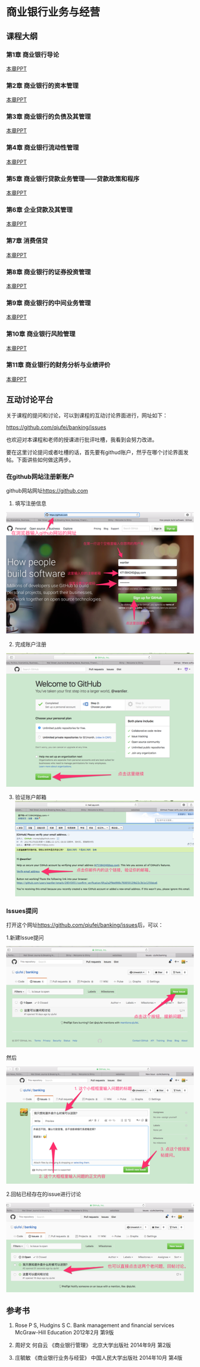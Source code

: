 # 商业银行业务与经营

## 课程大纲

### 第1章   商业银行导论
 
<!-- 1. 商业银行的起源和发展。 -->

<!-- 2. 商业银行的性质及职能。包括信用中介职能，支付中介职能、信用创造职能和金融服务功能。 -->

<!-- 3. 商业银行的经营原则。包括安全性、流动性、盈利性，以及三性原则的矛盾与协调。 -->

<!-- 4. 商业银行的组织结构和政府对银行业的监管。 -->

[本章PPT](http://htmlpreview.github.com/?https://github.com/qiufei/banking/blob/master/PPT/第一章导论.html)




### 第2章   商业银行的资本管理


<!-- 1. 商业银行资本的性质与作用。介绍商业银行面临的主要风险，以及银行资本的多种功能。 -->

<!-- 2. 商业银行资本的构。 -->

<!-- 3. 资本充足与银行稳健。包括资本与银行倒闭风险，资本充足与银行稳健，《巴塞尔协议》对国际银行业资本充足性的测定。 -->

<!-- 4. 商业银行的资本管理。包括商业银行资本的需要量，银行的资本计划，银行资本的内部融资，银行资本的外部融资。 -->

<!-- 5.  我国商业银行的资本现状与分析。包括我国商业银行的资本构成分析，我国商业银行的资本充足状况分析。 -->

[本章PPT](http://htmlpreview.github.com/?https://github.com/qiufei/banking/blob/master/PPT/第二章资本管理.html)


### 第3章   商业银行的负债及其管理

<!-- 1. 商业银行负债的重要性与构成。 -->

<!-- 2. 商业银行存款的管理。主要介绍存款管理的目标、存款成本的构成及存款的定价方法，如成本加利润定价、边际成本定价法、其他定价方法。 -->

<!-- 3. 商业银行非存款性负债的管理，主要是对借入资金的管理。包括分析借入资金时应该考虑的因素，以及各种借入资金的渠道，如同业拆借、从中央银行的贴现借款、证券回购、国际金融市场融资、发行中长期债券。 -->

<!-- 4. 我国商业银行的负债结构分析。包括我国商业银行存款的构成、我国商业银行的负债结构。 -->

[本章PPT](http://htmlpreview.github.com/?https://github.com/qiufei/banking/blob/master/PPT/第三章负债管理.html)

### 第4章   商业银行流动性管理

<!-- 1. 商业银行现金资产管理的目的和原则。包括现金资产的构成、现金资产管理的目的、管理的原则。 -->

<!-- 2. 商业银行的现金资产与流动性需求。包括银行流动性需求与供给的影响因素、流动性需求的预测方法。 -->

<!-- 3. 商业银行的流动性管理。包括流动性管理的原则、流动性管理的方法。 -->

<!-- 4. 我国国有商业银行流动性分析。 -->

[本章PPT](http://htmlpreview.github.com/?https://github.com/qiufei/banking/blob/master/PPT/第四章现金资产管理.html)


### 第5章   商业银行贷款业务管理——贷款政策和程序

<!-- 1. 贷款的种类。 -->

<!-- 2. 贷款的政策与程序。主要介绍国际商业银行信用评价的“6C”原则、贷款的相关政策、贷款的决策程序、贷款协议的主要内容与格式。 -->

<!-- 3. 贷款的质量评价，主要介绍贷款五级分类的方法、过程，贷款分类结果的评价指标与方法。 -->

<!-- 4. 问题贷款的管理，主要介绍低质量贷款和信贷政策欠佳的征兆、问题贷款的处理程序、贷款损失准备金的提取方法。 -->

<!-- 5. 我国商业银行信贷资产管理现状。包括我国金融融机构信贷资产的增长、我国银行体系信贷资产的结构、我国国有商业银行信贷资产的质量、处理不良资产的金融资产管理公司。 -->

[本章PPT](http://htmlpreview.github.com/?https://github.com/qiufei/banking/blob/master/PPT/第五章贷款政策与管理.html)


### 第6章   企业贷款及其管理

<!-- 1. 对企业借款理由的分析。包括银行贷款管理过程、企业借款理由的分析。 -->

<!-- 2. 借款企业的信用分析。包括对借款企业的财务分析、对借款企业现金流量的分析、借款企业的担保分析、对借款企业的非财务因素分析。 -->

<!-- 3. 企业贷款的定价。包括成本加成贷款定价法、价格领导模型定价法、成本—收益定价法。 -->

[本章PPT](http://htmlpreview.github.com/?https://github.com/qiufei/banking/blob/master/PPT/第六章企业贷款.html)

### 第7章  消费信贷

<!-- 1. 消费信贷的种类和特点。包括居民住宅抵押贷款、非住宅贷款、消费信贷的特点。 -->

<!-- 2. 消费信贷的信用分析。包括财务分析的主要内容和目标、资产分析具体方法、收入分析、负债分析、综合分析；个人信用评估的Z计分模型、“5C”判断法、信贷计分法等。 -->

<!-- 3. 住宅抵押贷款的管理，主要介绍住宅抵押贷款的传统及创新业务种类、住宅抵押贷款的业务流程、还款方法、风险分析，住宅抵押贷款证券化。 -->

<!-- 4. 汽车贷款管理，主要介绍“直客式”与“间客式”两种模式下商业银行汽车贷款业务的流程、风险及管理办法。 -->

<!-- 5. 信用卡贷款管理，主要介绍信用卡的种类与在我国的发展、信用卡贷款相关规定及风险管理。 -->

<!-- 6. 消费信贷的定价，主要介绍消费信贷定价的一般原则、影响因素、定价模型和利息计算方法。 -->

<!-- 7. 我国商业银行银行个人信贷的发展现状及前景。包括我国消费信贷产生和发展的背景、我国消费信贷的现状及前景展望。 -->

[本章PPT](http://htmlpreview.github.com/?https://github.com/qiufei/banking/blob/master/PPT/第七章个人贷款.html)

### 第8章   商业银行的证券投资管理

<!-- 1. 商业银行证券投资概述。包括证券投资的概念和目的、商业银行证券投资的种类。 -->

<!-- 2. 商业银行证券投资的收益与风险。包括商业银行证券投资的收益、商业银行证券投资的风险、商业银行证券投资风险的测度、商业银行证券投资风险与收益的关系。 -->

<!-- 3. 商业银行证券投资的一般策略。包括分散化投资法、期限分离法、灵活调整法、证券调换法。 -->

<!-- 4. 银行业与证券业的分离与融合。包括银行业和证券业分离与融合的发展历史、银行业与证券业运行模式及其利弊分析。 -->

[本章PPT](http://htmlpreview.github.com/?https://github.com/qiufei/banking/blob/master/PPT/第八章商业银行证券投资管理.html)

### 第9章   商业银行的中间业务管理

<!-- 1. 商业银行中间业务概述。包括中间业务的涵义、中间业务最基本的性质、中间业务的特点、中间业务的种类。 -->

<!-- 2. 商业银行的国内结算业务。包括结算的概念、结算的作用、结算的原则和纪律、国内结算的工具、结算方式。 -->

<!-- 3. 信托与租赁业务。包括信托业务、租赁业务。 -->

<!-- 4. 代理业务与信用卡业务。 -->

<!-- 5. 商业银行中间业务发展现状。包括推动中间业务发展的因素分析、中间业务性质的变化、中间业务和几个相关概念、中间业务的发展现状。 -->

[本章PPT](http://htmlpreview.github.com/?https://github.com/qiufei/banking/blob/master/PPT/第九章商业银行中间业务.html)

### 第10章   商业银行风险管理

<!-- 1. 商业银行资产负债管理理论与发展。包括资产管理理论、负债管理理论、资产负债综合管理理论、资产负债外管理理论。 -->

<!-- 2. 资产负债管理方法。包括资金总库法、资金分配法、线性规划法。 -->

<!-- 3. 商业银行的利率风险管理。包括资金缺口管理、持续缺口管理。 -->

<!-- 4. 我国国有商业银行资产负债管理的实践。包括我国国有商业银行深化资产负债管理的制约因素、我国国有商业银行资产负债比例管理。 -->

[本章PPT](http://htmlpreview.github.com/?https://github.com/qiufei/banking/blob/master/PPT/第十章商业银行风险管理.html)

### 第11章   商业银行的财务分析与业绩评价

<!-- 1. 商业银行的资产负债表。包括资产负债表的结构、银行资产负债表的内容。 -->

<!-- 2. 商业银行的损益表。 -->

<!-- 3. 商业银行的现金流量表。 -->

<!-- 4. 商业银行的财务分析的几种主要方法。包括几种常用的财务比率、结构分析法、同业比较分析法。 -->

<!-- 5. 商业银行的盈利能力分析。 -->


[本章PPT](http://htmlpreview.github.com/?https://github.com/qiufei/banking/blob/master/PPT/第十一章商业银行的业绩评价.html)


## 互动讨论平台

关于课程的提问和讨论，可以到课程的互动讨论界面进行，网址如下：

<https://github.com/qiufei/banking/issues>

也欢迎对本课程和老师的授课进行批评吐槽，我看到会努力改进。

要在这里讨论提问或者吐槽的话，首先要有githud账户，然乎在哪个讨论界面发帖。下面讲些如何做这两步。

### 在github网站注册新账户

github网站网址<https://github.com>

1. 填写注册信息

![zhuce](./pic/github-1.png)

2. 完成账户注册

![finish](./pic/github-2.png)

3. 验证账户邮箱
![mail](./pic/github-mail.png)


### Issues提问

打开这个网址<https://github.com/qiufei/banking/issues>后，可以：

1.新建Issue提问

![new issue step1](./pic/issue-new1.png)

然后

![new issue step2](./pic/issue-new2.png)

2.回帖已经存在的issue进行讨论 

![old issue](./pic/issue-old.png)



## 参考书

1. Rose P S, Hudgins S C. Bank management and financial services  McGraw-Hill Education 2012年2月 第9版 

2. 周好文 何自云  《商业银行管理》    北京大学出版社   2014年9月 第2版

3. 庄毓敏 《商业银行业务与经营》 中国人民大学出版社  2014年10月 第4版 



